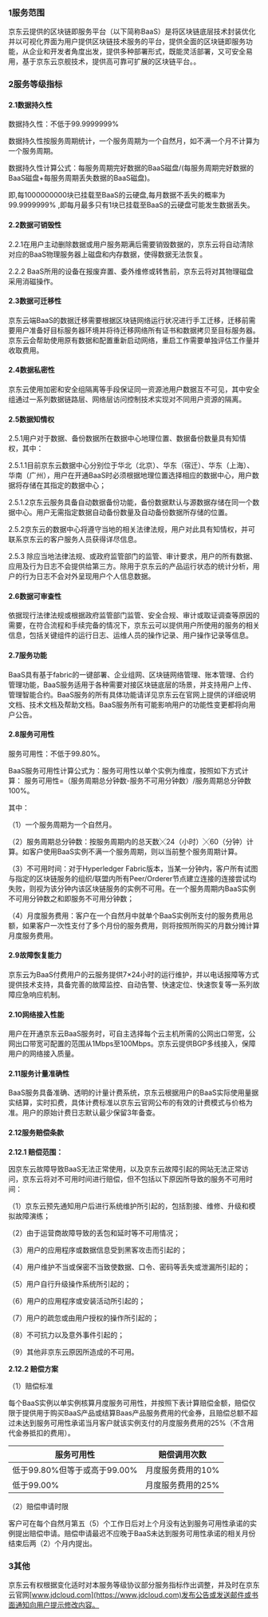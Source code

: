 ### 1服务范围

京东云提供的区块链即服务平台（以下简称BaaS）是将区块链底层技术封装优化并以可视化界面为用户提供区块链技术服务的平台，提供全面的区块链即服务功能，从企业和开发者角度出发，提供多种部署形式，既能灵活部署，又可安全易用，基于京东云京舰技术，提供高可靠可扩展的区块链平台。。

### 2服务等级指标

#### 2.1数据持久性

数据持久性：不低于99.9999999%

数据持久性按服务周期统计，一个服务周期为一个自然月，如不满一个月不计算为一个服务周期。

数据持久性计算公式：每服务周期完好数据的BaaS磁盘/(每服务周期完好数据的BaaS磁盘+每服务周期丢失数据的BaaS磁盘)。

即,每1000000000块已挂载至BaaS的云硬盘,每月数据不丢失的概率为99.9999999% ,即每月最多只有1块已挂载至BaaS的云硬盘可能发生数据丢失。

#### 2.2数据可销毁性

2.2.1在用户主动删除数据或用户服务期满后需要销毁数据的，京东云将自动清除对应的BaaS物理服务器上磁盘和内存数据，使得数据无法恢复。

2.2.2 BaaS所用的设备在报废弃置、委外维修或转售前，京东云将对其物理磁盘采用消磁操作。

#### 2.3数据可迁移性

京东云端BaaS的数据迁移需要根据区块链网络运行状况进行手工迁移，迁移前需要用户准备好目标服务器环境并将待迁移网络所有证书和数据拷贝至目标服务器。京东云会帮助使用原有数据和配置重新启动网络，重启工作需要单独评估工作量并收取费用。

#### 2.4数据私密性

京东云使用加密和安全组隔离等手段保证同一资源池用户数据互不可见，其中安全组通过一系列数据链路层、网络层访问控制技术实现对不同用户资源的隔离。

#### 2.5数据知情权

2.5.1用户对于数据、备份数据所在数据中心地理位置、数据备份数量具有知情权，其中：

2.5.1.1目前京东云数据中心分别位于华北（北京）、华东（宿迁）、华东（上海）、华南（广州），用户在开通BaaS时必须根据地理位置选择相应的数据中心，用户数据将存储在其指定的数据中心；

2.5.1.2京东云服务具备自动数据备份功能，备份数据默认与源数据存储在同一个数据中心。用户无需指定数据自动备份数量及自动备份数据所存储的位置。

2.5.2京东云的数据中心将遵守当地的相关法律法规，用户对此具有知情权，并可联系京东云的客户服务人员获得详尽信息。

2.5.3 除应当地法律法规、或政府监管部门的监管、审计要求，用户的所有数据、应用及行为日志不会提供给第三方。除用于京东云的产品运行状态的统计分析，用户的行为日志不会对外呈现用户个人信息数据。

#### 2.6数据可审查性

依据现行法律法规或根据政府监管部门监管、安全合规、审计或取证调查等原因的需要，在符合流程和手续完备的情况下，京东云可以提供用户所使用的服务的相关信息，包括关键组件的运行日志、运维人员的操作记录、用户操作记录等信息。

#### 2.7服务功能

BaaS具有基于fabric的一键部署、企业组网、区块链网络管理、账本管理、合约管理功能，BaaS服务适用于各种需要对接区块链底层的场景，并支持用户上传、管理智能合约。BaaS服务的所有具体功能请详见京东云在官网上提供的详细说明文档、技术文档及帮助文档。BaaS服务所有可能影响用户的功能性变更都将向用户公告。

#### 2.8服务可用性

服务可用性：不低于99.80%。

BaaS服务可用性计算公式为：服务可用性以单个实例为维度，按照如下方式计算：
服务可用性=（服务周期总分钟数-服务不可用分钟数）/服务周期总分钟数100%。

其中：

（1）一个服务周期为一个自然月。

（2）服务周期总分钟数：按服务周期内的总天数╳24（小时）╳60（分钟）计算。如客户使用BaaS实例不满一个服务周期，则以当前整个服务周期计算。

（3）不可用时间：对于Hyperledger Fabric版本，当某一分钟内，客户所有试图与指定的区块链服务的组织/联盟内所有Peer/Orderer节点建立连接的连接尝试均失败，则视为该分钟内该区块链服务的实例不可用。在一个服务周期内BaaS实例不可用分钟数之和即服务不可用分钟数；

（4）月度服务费用：客户在一个自然月中就单个BaaS实例所支付的服务费用总额，如果客户一次性支付了多个月份的服务费用，则将按照所购买的月数分摊计算月度服务费用。

#### 2.9故障恢复能力

京东云为BaaS付费用户的云服务提供7×24小时的运行维护，并以电话报障等方式提供技术支持，具备完善的故障监控、自动告警、快速定位、快速恢复等一系列故障应急响应机制。

#### 2.10网络接入性能

用户在开通京东云BaaS服务时，可自主选择每个云主机所需的公网出口带宽，公网出口带宽可配置的范围从1Mbps至100Mbps。京东云提供BGP多线接入，保障用户的网络接入质量。

#### 2.11服务计量准确性

BaaS服务具备准确、透明的计量计费系统，京东云根据用户的BaaS实际使用量据实结算，实时扣费，具体计费标准以京东云官网公布的有效的计费模式与价格为准。用户的原始计费日志默认最少保留3年备查。

#### 2.12服务赔偿条款

**2.12.1 赔偿范围：**

因京东云故障导致BaaS无法正常使用，以及京东云故障引起的网站无法正常访问，京东云将对不可用时间进行赔偿，但不包括以下原因所导致的服务不可用时间：

（1）京东云预先通知用户后进行系统维护所引起的，包括割接、维修、升级和模拟故障演练；

（2）由于运营商故障导致的丢包和延时等不可用情况；

（3）用户的应用程序或数据信息受到黑客攻击而引起的；

（4）用户维护不当或保密不当致使数据、口令、密码等丢失或泄漏所引起的；

（5）用户自行升级操作系统所引起的；

（6）用户的应用程序或安装活动所引起的；

（7）用户的疏忽或由用户授权的操作所引起的；

（8）不可抗力以及意外事件引起的；

（9）其他非京东云原因所造成的不可用。

**2.12.2 赔偿方案**

（1）赔偿标准

每个BaaS实例以单实例核算月度服务可用性，并按照下表计算赔偿金额，赔偿仅限于提供用于购买BaaS产品或结算Baas产品服务费用的代金券，且赔偿总额不超过未达到服务可用性承诺当月客户就该实例支付的月度服务费用的25%（不含用代金券抵扣的费用）。

| **服务可用性**               | **赔偿调用次数**  |
| ---------------------------- | ----------------- |
| 低于99.80%但等于或高于99.00% | 月度服务费用的10% |
| 低于99.00%                   | 月度服务费用的25% |

 （2）赔偿申请时限

客户可在每个自然月第五（5）个工作日后对上个月没有达到服务可用性承诺的实例提出赔偿申请。赔偿申请最迟不应晚于BaaS未达到服务可用性承诺的相关月份结束后两（2）个月内提出。

### 3其他

京东云有权根据变化适时对本服务等级协议部分服务指标作出调整，并及时在京东云官网[www.jdcloud.com](https://www.jdcloud.com)发布公告或发送邮件或书面通知向用户提示修改内容。

